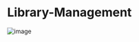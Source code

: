 # Library-Management

![image](https://github.com/user-attachments/assets/41af9519-d42b-4457-8063-a2188468ae94)
